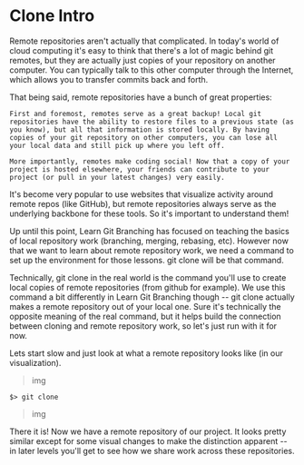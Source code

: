 # Clone Intro

Remote repositories aren't actually that complicated. In today's world of cloud computing it's easy to think that there's a lot of magic behind git remotes, but they are actually just copies of your repository on another computer. You can typically talk to this other computer through the Internet, which allows you to transfer commits back and forth.

That being said, remote repositories have a bunch of great properties:

    First and foremost, remotes serve as a great backup! Local git repositories have the ability to restore files to a previous state (as you know), but all that information is stored locally. By having copies of your git repository on other computers, you can lose all your local data and still pick up where you left off.

    More importantly, remotes make coding social! Now that a copy of your project is hosted elsewhere, your friends can contribute to your project (or pull in your latest changes) very easily.

It's become very popular to use websites that visualize activity around remote repos (like GitHub), but remote repositories always serve as the underlying backbone for these tools. So it's important to understand them!

Up until this point, Learn Git Branching has focused on teaching the basics of local repository work (branching, merging, rebasing, etc). However now that we want to learn about remote repository work, we need a command to set up the environment for those lessons. git clone will be that command.

Technically, git clone in the real world is the command you'll use to create local copies of remote repositories (from github for example). We use this command a bit differently in Learn Git Branching though -- git clone actually makes a remote repository out of your local one. Sure it's technically the opposite meaning of the real command, but it helps build the connection between cloning and remote repository work, so let's just run with it for now.

Lets start slow and just look at what a remote repository looks like (in our visualization).

>img

```
$> git clone 
```

>img

There it is! Now we have a remote repository of our project. It looks pretty similar except for some visual changes to make the distinction apparent -- in later levels you'll get to see how we share work across these repositories.
